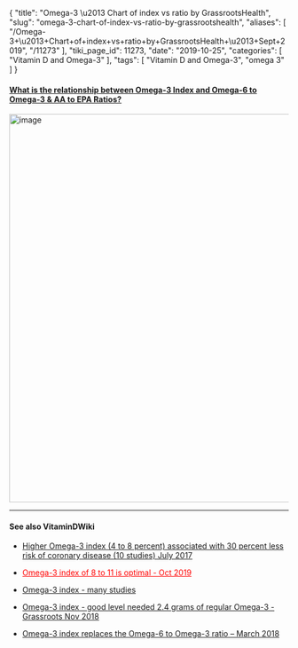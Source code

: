 {
    "title": "Omega-3 \u2013 Chart of index vs ratio by GrassrootsHealth",
    "slug": "omega-3-chart-of-index-vs-ratio-by-grassrootshealth",
    "aliases": [
        "/Omega-3+\u2013+Chart+of+index+vs+ratio+by+GrassrootsHealth+\u2013+Sept+2019",
        "/11273"
    ],
    "tiki_page_id": 11273,
    "date": "2019-10-25",
    "categories": [
        "Vitamin D and Omega-3"
    ],
    "tags": [
        "Vitamin D and Omega-3",
        "omega 3"
    ]
}


#### [What is the relationship between Omega-3 Index and Omega-6 to Omega-3 & AA to EPA Ratios?](http://campaign.r20.constantcontact.com/render?m=1102722411090&ca=3e48a734-81d2-4cfa-aee1-be9c1aeb17f0)

<img src="https://d1bk1kqxc0sym.cloudfront.net/attachments/jpeg/omega-3-chart-grh.jpg" alt="image" width="700">

---

#### See also VitaminDWiki

* [Higher Omega-3 index (4 to 8 percent) associated with 30 percent less risk of coronary disease (10 studies) July 2017](/posts/higher-omega-3-index-4-to-8-percent-associated-with-30-percent-less-risk-of-coro-ease-10-studies)

* <a href="/posts/omega-3-index-of-8-to-11-is-optimal" style="color: red; text-decoration: underline;" title="This link has an unknown page_id: 11236">Omega-3 index of 8 to 11 is optimal - Oct 2019</a>

* [Omega-3 index - many studies](/posts/omega-3-index-many-studies)

* [Omega-3 index - good level needed 2.4 grams of regular Omega-3 - Grassroots Nov 2018](/posts/omega-3-index-good-level-needed-24-grams-of-regular-omega-3-grassroots)

* [Omega-3 index replaces the Omega-6 to Omega-3 ratio – March 2018](/posts/omega-3-index-replaces-the-omega-6-to-omega-3-ratio)